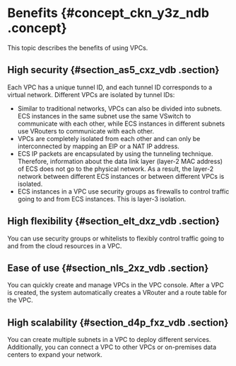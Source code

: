 # Benefits {#concept_ckn_y3z_ndb .concept}

This topic describes the benefits of using VPCs.

## High security {#section_as5_cxz_vdb .section}

Each VPC has a unique tunnel ID, and each tunnel ID corresponds to a virtual network. Different VPCs are isolated by tunnel IDs:

-   Similar to traditional networks, VPCs can also be divided into subnets. ECS instances in the same subnet use the same VSwitch to communicate with each other, while ECS instances in different subnets use VRouters to communicate with each other.
-   VPCs are completely isolated from each other and can only be interconnected by mapping an EIP or a NAT IP address.
-   ECS IP packets are encapsulated by using the tunneling technique. Therefore, information about the data link layer \(layer-2 MAC address\) of ECS does not go to the physical network. As a result, the layer-2 network between different ECS instances or between different VPCs is isolated.
-   ECS instances in a VPC use security groups as firewalls to control traffic going to and from ECS instances. This is layer-3 isolation.

## High flexibility {#section_elt_dxz_vdb .section}

You can use security groups or whitelists to flexibly control traffic going to and from the cloud resources in a VPC.

## Ease of use {#section_nls_2xz_vdb .section}

You can quickly create and manage VPCs in the VPC console. After a VPC is created, the system automatically creates a VRouter and a route table for the VPC.

## High scalability {#section_d4p_fxz_vdb .section}

You can create multiple subnets in a VPC to deploy different services. Additionally, you can connect a VPC to other VPCs or on-premises data centers to expand your network.

